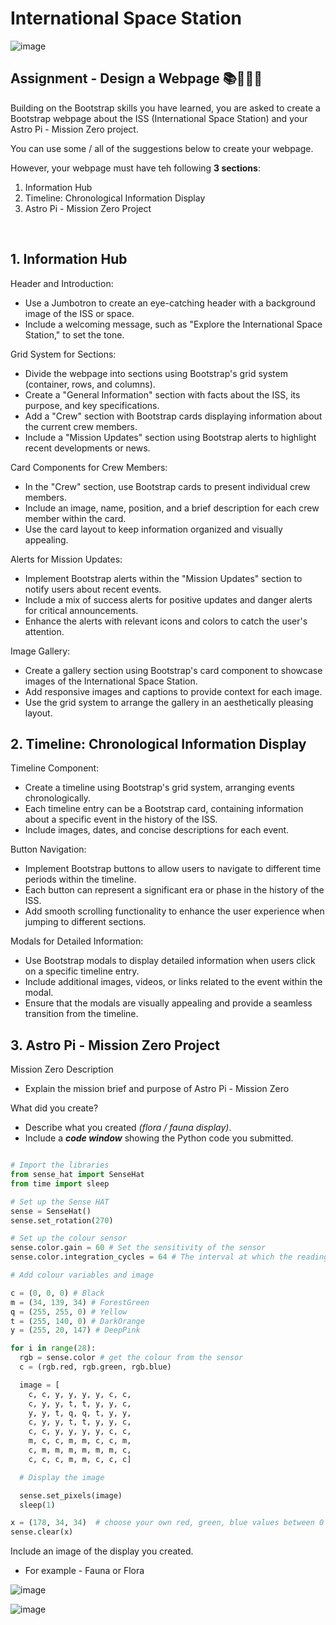 # International Space Station

![image](https://github.com/ross-bish/Bootstrap/assets/83789503/4c005cc9-f3cf-42c2-9e4a-49dc47d7e1f5)

## Assignment - Design a Webpage 📚👨🏽‍💻

Building on the Bootstrap skills you have learned, you are asked to create a Bootstrap webpage about the ISS (International Space Station) and your Astro Pi - Mission Zero project.

You can use some / all of the suggestions below to create your webpage.

However, your webpage must have teh following **3 sections**:

1. Information Hub
2. Timeline: Chronological Information Display
3. Astro Pi - Mission Zero Project

<br>

## 1. Information Hub
Header and Introduction:
   - Use a Jumbotron to create an eye-catching header with a background image of the ISS or space.
   - Include a welcoming message, such as "Explore the International Space Station," to set the tone.

Grid System for Sections:
   - Divide the webpage into sections using Bootstrap's grid system (container, rows, and columns).
   - Create a "General Information" section with facts about the ISS, its purpose, and key specifications.
   - Add a "Crew" section with Bootstrap cards displaying information about the current crew members.
   - Include a "Mission Updates" section using Bootstrap alerts to highlight recent developments or news.

Card Components for Crew Members:
   - In the "Crew" section, use Bootstrap cards to present individual crew members.
   - Include an image, name, position, and a brief description for each crew member within the card.
   - Use the card layout to keep information organized and visually appealing.

Alerts for Mission Updates:
   - Implement Bootstrap alerts within the "Mission Updates" section to notify users about recent events.
   - Include a mix of success alerts for positive updates and danger alerts for critical announcements.
   - Enhance the alerts with relevant icons and colors to catch the user's attention.

Image Gallery:
   - Create a gallery section using Bootstrap's card component to showcase images of the International Space Station.
   - Add responsive images and captions to provide context for each image.
   - Use the grid system to arrange the gallery in an aesthetically pleasing layout.


## 2. Timeline: Chronological Information Display
Timeline Component:
   - Create a timeline using Bootstrap's grid system, arranging events chronologically.
   - Each timeline entry can be a Bootstrap card, containing information about a specific event in the history of the ISS.
   - Include images, dates, and concise descriptions for each event.

 Button Navigation:
   - Implement Bootstrap buttons to allow users to navigate to different time periods within the timeline.
   - Each button can represent a significant era or phase in the history of the ISS.
   - Add smooth scrolling functionality to enhance the user experience when jumping to different sections.

Modals for Detailed Information:
   - Use Bootstrap modals to display detailed information when users click on a specific timeline entry.
   - Include additional images, videos, or links related to the event within the modal.
   - Ensure that the modals are visually appealing and provide a seamless transition from the timeline.



## 3. Astro Pi - Mission Zero Project
Mission Zero Description
   - Explain the mission brief and purpose of Astro Pi - Mission Zero

What did you create?
   - Describe what you created _(flora / fauna display)_.
   - Include a _**code window**_ showing the Python code you submitted.

````python

# Import the libraries
from sense_hat import SenseHat
from time import sleep

# Set up the Sense HAT
sense = SenseHat()
sense.set_rotation(270)

# Set up the colour sensor
sense.color.gain = 60 # Set the sensitivity of the sensor
sense.color.integration_cycles = 64 # The interval at which the reading will be taken

# Add colour variables and image

c = (0, 0, 0) # Black
m = (34, 139, 34) # ForestGreen
q = (255, 255, 0) # Yellow
t = (255, 140, 0) # DarkOrange
y = (255, 20, 147) # DeepPink

for i in range(28):
  rgb = sense.color # get the colour from the sensor
  c = (rgb.red, rgb.green, rgb.blue)

  image = [
    c, c, y, y, y, y, c, c,
    c, y, y, t, t, y, y, c,
    y, y, t, q, q, t, y, y,
    c, y, y, t, t, y, y, c,
    c, c, y, y, y, y, c, c,
    m, c, c, m, m, c, c, m,
    c, m, m, m, m, m, m, c,
    c, c, c, m, m, c, c, c]

  # Display the image

  sense.set_pixels(image)
  sleep(1)

x = (178, 34, 34)  # choose your own red, green, blue values between 0 - 255
sense.clear(x)

````
Include an image of the display you created.
   - For example - Fauna or Flora

![image](https://github.com/ross-bish/Bootstrap/assets/83789503/4a83c4b2-6b19-47f0-a846-2ecf0f6acab2)

![image](https://github.com/ross-bish/Bootstrap/assets/83789503/2ff1fc27-08d3-48c6-b262-d0e102b600e8)

